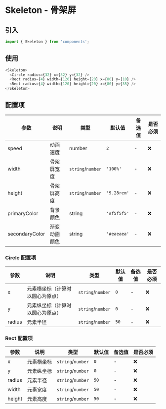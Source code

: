 # Skeleton - 骨架屏

## 引入
```jsx
import { Skeleton } from 'components';
```
## 使用

```javascript
<Skeleton>
  <Circle radius={32} x={32} y={32} />
  <Rect radius={4} width={120} height={20} x={80} y={10} />
  <Rect radius={4} width={120} height={20} x={80} y={35} />
</Skeleton>
```



## 配置项
| 参数 | 说明 | 类型 | 默认值 |备选值 | 是否必须 |
| --- | --- | --- | --- | --- | --- |
| speed | 动画速度 | number | `2` | - | ❌ |
| width | 骨架屏宽度 | `string`/`number` | `'100%'` | - | ❌ |
| height | 骨架屏高度 | `string`/`number` | `'9.28rem'` | - | ❌ |
| primaryColor | 背景颜色 | string | `'#f5f5f5'` | - | ❌ |
| secondaryColor | 渐变动画颜色 | string | `'#eaeaea'` | - | ❌ |


### Circle 配置项
| 参数 | 说明 | 类型 | 默认值 |备选值 | 是否必须 |
| --- | --- | --- | --- | --- | --- |
| x | 元素横坐标（计算时以圆心为原点） | `string`/`number` | `0` | - | ❌ |
| y | 元素纵坐标（计算时以圆心为原点） | `string`/`number` | `0` | - | ❌ |
| radius | 元素半径 | `string`/`number` | `50` | - | ❌ |


### Rect 配置项
| 参数 | 说明 | 类型 | 默认值 |备选值 | 是否必须 |
| --- | --- | --- | --- | --- | --- |
| x | 元素横坐标 | `string`/`number` | `0` | - | ❌ |
| y | 元素纵坐标 | `string`/`number` | `0` | - | ❌ |
| radius | 元素半径 | `string`/`number` | `50` | - | ❌ |
| width | 元素宽度 | `string`/`number` | `50` | - | ❌ |
| height | 元素高度 | `string`/`number` | `50` | - | ❌ |
